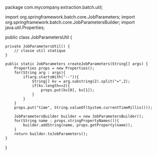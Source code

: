 package com.mycompany.extraction.batch.util;

import org.springframework.batch.core.JobParameters;
import org.springframework.batch.core.JobParametersBuilder;
import java.util.Properties;

public class JobParametersUtil {

    private JobParametersUtil() {
        // classe util statique
    }

    public static JobParameters createJobParameters(String[] args) {
        Properties props = new Properties();
        for(String arg : args){
            if(arg.startsWith("--")){
                String[] kv = arg.substring(2).split("=",2);
                if(kv.length==2){
                    props.put(kv[0], kv[1]);
                }
            }
        }
        props.put("time", String.valueOf(System.currentTimeMillis()));

        JobParametersBuilder builder = new JobParametersBuilder();
        for(String name : props.stringPropertyNames()){
            builder.addString(name, props.getProperty(name));
        }
        return builder.toJobParameters();
    }
}
